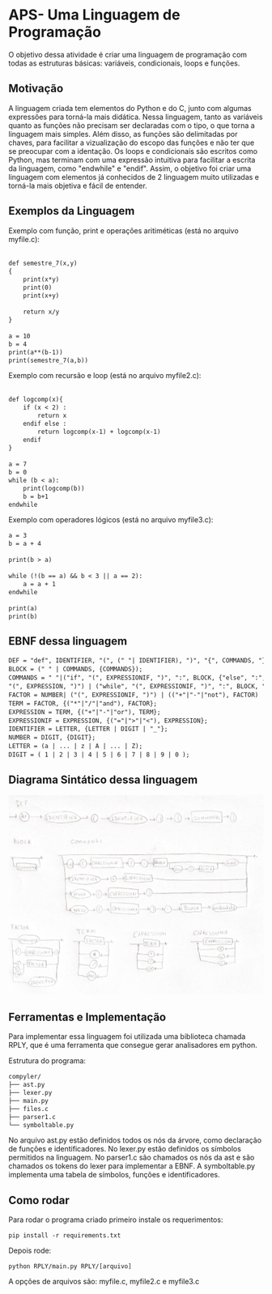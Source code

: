 # APS- Uma Linguagem de Programação

O objetivo dessa atividade é criar uma linguagem de programação com todas as estruturas básicas: variáveis, condicionais, loops e funções. 

## Motivação
A linguagem criada tem elementos do Python e do C, junto com algumas expressões para torná-la mais didática. Nessa linguagem, tanto as variáveis quanto as funções não precisam ser declaradas com o tipo, o que torna a linguagem mais simples. Além disso, as funções são delimitadas por chaves, para facilitar a vizualização do escopo das funções e não ter que se preocupar com a identação. Os loops e condicionais são escritos como Python, mas terminam com uma expressão intuitiva para facilitar a escrita da linguagem, como "endwhile" e "endif". Assim, o objetivo foi criar uma linguagem com elementos já conhecidos de 2 linguagem muito utilizadas e torná-la mais objetiva e fácil de entender. 

## Exemplos da Linguagem

Exemplo com função, print e operações aritiméticas (está no arquivo myfile.c):

```print(1)

def semestre_7(x,y)
{
    print(x*y)
    print(0)
    print(x+y)
    
    return x/y
}

a = 10
b = 4
print(a**(b-1))
print(semestre_7(a,b))
```

Exemplo com recursão e loop (está no arquivo myfile2.c):

```

def logcomp(x){
    if (x < 2) :
        return x
    endif else :
        return logcomp(x-1) + logcomp(x-1)
    endif
}     

a = 7
b = 0
while (b < a): 
    print(logcomp(b))
    b = b+1
endwhile
```

Exemplo com operadores lógicos (está no arquivo myfile3.c):

```
a = 3
b = a + 4

print(b > a)

while (!(b == a) && b < 3 || a == 2): 
    a = a + 1
endwhile

print(a)
print(b)
```

## EBNF dessa linguagem 

```diff
DEF = "def", IDENTIFIER, "(", (" "| IDENTIFIER), ")", "{", COMMANDS, "}";
BLOCK = (" " | COMMANDS, {COMMANDS});
COMMANDS = " "|("if", "(", EXPRESSIONIF, ")", ":", BLOCK, {"else", ":", BLOCK}, "endif") | (IDENTIFIER, "=", EXPRESSION)|("print", 
"(", EXPRESSION, ")") | ("while", "(", EXPRESSIONIF, ")", ":", BLOCK, "endwhile");
FACTOR = NUMBER| ("(", EXPRESSIONIF, ")") | (("+"|"-"|"not"), FACTOR) | IDENTIFIER;
TERM = FACTOR, {("*"|"/"|"and"), FACTOR};
EXPRESSION = TERM, {("+"|"-"|"or"), TERM};
EXPRESSIONIF = EXPRESSION, {("="|">"|"<"), EXPRESSION};
IDENTIFIER = LETTER, {LETTER | DIGIT | "_"};
NUMBER = DIGIT, {DIGIT};
LETTER = (a | ... | z | A | ... | Z);
DIGIT = ( 1 | 2 | 3 | 4 | 5 | 6 | 7 | 8 | 9 | 0 );
```

## Diagrama Sintático dessa linguagem

![](/imagens/diagrama.png)

## Ferramentas e Implementação
Para implementar essa linguagem foi utilizada uma biblioteca chamada RPLY, que é uma ferramenta que consegue gerar analisadores em python. 

Estrutura do programa:

```
compyler/
├── ast.py
├── lexer.py
├── main.py
├── files.c
├── parser1.c
└── symboltable.py
```

No arquivo ast.py estão definidos todos os nós da árvore, como declaração de funções e identificadores. No lexer.py estão definidos os símbolos permitidos na linguagem. No parser1.c são chamados os nós da ast e são chamados os tokens do lexer para implementar a EBNF. A symboltable.py implementa uma tabela de símbolos, funções e identificadores. 

## Como rodar
Para rodar o programa criado primeiro instale os requerimentos:

```
pip install -r requirements.txt
```

Depois rode:

```
python RPLY/main.py RPLY/[arquivo]
```
A opções de arquivos são: myfile.c, myfile2.c e myfile3.c
